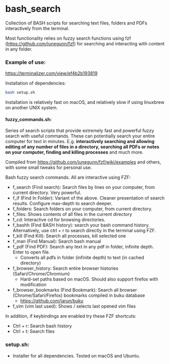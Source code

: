 # bash_search

Collection of BASH scripts for searching text files, folders and PDFs interactively from the terminal.

Most functionality relies on fuzzy search functions using fzf (https://github.com/junegunn/fzf) for searching and interacting with content in any folder.

### Example of use:

https://terminalizer.com/view/ef4b2b193819

Installation of dependencies:
```bash
bash setup.sh
```

Installation is relatively fast on macOS, and relatively slow if using linuxbrew on another UNIX system.

#### fuzzy_commands.sh:
Series of search scripts that provide extremely fast and powerful fuzzy search with useful commands. These can potentially search your entire computer for text in minutes.
E.g. **interactively searching and allowing editing of any number of files in a directory, searching all PDFs or notes on your computer, finding and killing processes** and much more.

Compiled from https://github.com/junegunn/fzf/wiki/examples and others, with some small tweaks for personal use.

Bash fuzzy search commands. All are interactive using FZF:
- f_search (Find search): Search files by lines on your computer, from current directory. Very powerful.
- f_if (Find In Folder): Variant of the above. Cleaner presentation of search results. Configure max-depth to search deeper.
- f_folders: Search folders on your computer, from current directory. 
- f_files: Shows contents of all files in the current directory
- f_cd: Interactive cd for browsing directories.
- f_bashh (Find BASH history): search your bash command history. Alternatively, use ctrl + r to search directly in the terminal using FZF.
- f_kill (Find Kill): Search all processes, kill selected one
- f_man (Find Manual): Search bash manual
- f_pdf (Find PDF): Search any text in any pdf in folder, infinite depth. Enter to open file.
  - Converts all pdfs in folder (infinite depth) to text (in cached directory)
- f_browser_history: Search entire browser histories (Safari/Chrome/Chromium)
  - Hard-set paths based on macOS. Should also support firefox with modification
- f_browser_bookmarks (Find Bookmark): Search all browser (Chrome/Safari/Firefox) bookmarks compiled in buku database
   - https://github.com/jarun/buku
- f_vim (vim last used): Shows / selects last opened vim files

In addition, if keybindings are enabled try these FZF shortcuts:
- Ctrl + r: Search bash history
- Ctrl + t: Search files

### setup.sh:
- Installer for all dependencies. Tested on macOS and Ubuntu.
